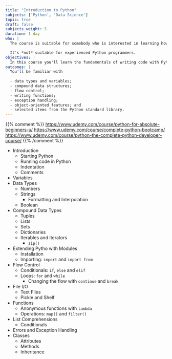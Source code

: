 ```yaml
---
title: "Introduction to Python"
subjects: ['Python', 'Data Science']
topic: true
draft: false
subjects_weight: 5
duration: 1 day
who: |
  The course is suitable for somebody who is interested in learning how to code but has little or no prior experience.

  It's *not* suitable for experienced Python programmers.
objectives: |
  In this course you'll learn the fundamentals of writing code with Python.
outcomes: |
  You'll be familiar with
  
  - data types and variables;
  - compound data structures;
  - flow control;
  - writing functions;
  - exception handling;
  - object-oriented features; and
  - selected items from the Python standard library.
---
```


{{% comment %}}
https://www.udemy.com/course/python-for-absolute-beginners-u/
https://www.udemy.com/course/complete-python-bootcamp/
https://www.udemy.com/course/python-the-complete-python-developer-course/
{{% /comment %}}

- Introduction
  - Starting Python
  - Running code in Python
  - Indentation
  - Comments
- Variables
- Data Types
  - Numbers
  - Strings
      - Formatting and Interpolation
  - Boolean
- Compound Data Types
  - Tuples
  - Lists
  - Sets
  - Dictionaries
  - Iterables and Iterators
      - `zip()`
- Extending Pytho with Modules
  - Installation
  - Importing: `import` and `import from`
- Flow Control
  - Conditionals: `if`, `else` and `elif`
  - Loops: `for` and `while`
      - Changing the flow with `continue` and `break`
- File I/O
  - Text Files
  - Pickle and Shelf
- Functions
  - Anonymous functions with `lambda`
  - Operations: `map()` and `filter()`
- List Comprehensions
  - Conditionals
- Errors and Exception Handling
- Classes
  - Attributes
  - Methods
  - Inheritance
